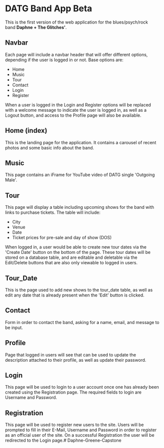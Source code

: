 # DATG Band App Beta

This is the first version of the web application for the blues/psych/rock band **Daphne + The Glitches'**.

## Navbar

Each page will include a navbar header that will offer different options, depending if the user is logged in or not.
Base options are:

- Home
- Music
- Tour
- Contact
- Login
- Register

When a user is logged in the Login and Register options will be replaced with a welcome message to indicate the user is
logged in, as well as a Logout button, and access to the Profile page will also be available.

## Home (index)

This is the landing page for the application. It contains a carousel of recent photos and some basic info about the
band.

## Music

This page contains an iFrame for YouTube video of DATG single 'Outgoing Male'.

## Tour

This page will display a table including upcoming shows for the band with links to purchase tickets. The table will
include:

- City
- Venue
- Date
- Ticket prices for pre-sale and day of show (DOS)

When logged in, a user would be able to create new tour dates via the 'Create Date' button on the bottom of the page.
These tour dates will be stored on a database table, and are editable and deletable via the Edit/Delete buttons that are
also only viewable to logged in users.

## Tour_Date

This is the page used to add new shows to the tour_date table, as well as edit any date that is already present when
the 'Edit' button is clicked.

## Contact

Form in order to contact the band, asking for a name, email, and message to be input.

## Profile

Page that logged in users will see that can be used to update the description attached to their profile, as well as update their password.

## Login

This page will be used to login to a user account once one has already been created using the Registration page. The
required fields to login are Username and Password.

## Registration

This page will be used to register new users to the site. Users will be prompted to fill in their E-Mail, Username and
Password in order to register as an official user of the site. On a successful Registration the user will be redirected
to the Login
page.#   D a p h n e - G r e e n e - C a p s t o n e  
 